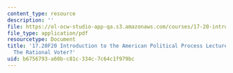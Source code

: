 ```yaml
---
content_type: resource
description: ''
file: https://ol-ocw-studio-app-qa.s3.amazonaws.com/courses/17-20-introduction-to-the-american-political-process-fall-2020/b6756793a60bc81c334c7c64c1f979bc_MIT17_20F20_lec15.pdf
file_type: application/pdf
resourcetype: Document
title: '17.20F20 Introduction to the American Political Process Lecture Slides 15:
  The Rational Voter?'
uid: b6756793-a60b-c81c-334c-7c64c1f979bc
---
```

